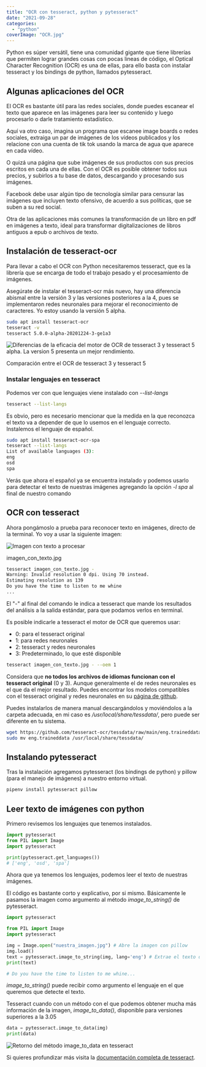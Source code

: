 ```yaml
---
title: "OCR con tesseract, python y pytesseract"
date: "2021-09-28"
categories: 
  - "python"
coverImage: "OCR.jpg"
---
```


Python es súper versátil, tiene una comunidad gigante que tiene librerías que permiten lograr grandes cosas con pocas lineas de código, el Optical Character Recognition (OCR) es una de ellas, para ello basta con instalar tesseract y los bindings de python, llamados pytesseract.

## Algunas aplicaciones del OCR

El OCR es bastante útil para las redes sociales, donde puedes escanear el texto que aparece en las imágenes para leer su contenido y luego procesarlo o darle tratamiento estadístico.

Aquí va otro caso, imagina un programa que escanee image boards o redes sociales, extraiga un par de imágenes de los vídeos publicados y los relacione con una cuenta de tik tok usando la marca de agua que aparece en cada vídeo.

O quizá una página que sube imágenes de sus productos con sus precios escritos en cada una de ellas. Con el OCR es posible obtener todos sus precios, y subirlos a tu base de datos, descargando y procesando sus imágenes.

Facebook debe usar algún tipo de tecnología similar para censurar las imágenes que incluyen texto ofensivo, de acuerdo a sus políticas, que se suben a su red social.

Otra de las aplicaciones más comunes la transformación de un libro en pdf en imágenes a texto, ideal para transformar digitalizaciones de libros antiguos a epub o archivos de texto.

## Instalación de tesseract-ocr

Para llevar a cabo el OCR con Python necesitaremos tesseract, que es la librería que se encarga de todo el trabajo pesado y el procesamiento de imágenes.  
  
Asegúrate de instalar el tesseract-ocr más nuevo, hay una diferencia abismal entre la versión 3 y las versiones posteriores a la 4, pues se implementaron redes neuronales para mejorar el reconocimiento de caracteres. Yo estoy usando la versión 5 alpha.

```bash
sudo apt install tesseract-ocr
tesseract -v
tesseract 5.0.0-alpha-20201224-3-ge1a3
```

![Diferencias de la eficacia del motor de OCR de tesseract 3 y tesseract 5 alpha. La version 5 presenta un mejor rendimiento.](https://coffeebytes.dev/wp-content/uploads/2021/08/OCRTesseractVersion5vsVersion3-2-1024x538.png)

Comparación entre el OCR de tesseract 3 y tesseract 5

### Instalar lenguajes en tesseract

Podemos ver con que lenguajes viene instalado con _\--list-langs_

```bash
tesseract --list-langs
```

Es obvio, pero es necesario mencionar que la medida en la que reconozca el texto va a depender de que lo usemos en el lenguaje correcto. Instalemos el lenguaje de español.

```bash
sudo apt install tesseract-ocr-spa
tesseract --list-langs
List of available languages (3):
eng
osd
spa
```

Verás que ahora el español ya se encuentra instalado y podemos usarlo para detectar el texto de nuestras imágenes agregando la opción _\-l spa_ al final de nuestro comando

## OCR con tesseract

Ahora pongámoslo a prueba para reconocer texto en imágenes, directo de la terminal. Yo voy a usar la siguiente imagen:

![Imagen con texto a procesar](https://coffeebytes.dev/wp-content/uploads/2021/09/imagen_con_texto.jpg)

imagen\_con\_texto.jpg

```bash
tesseract imagen_con_texto.jpg -
Warning: Invalid resolution 0 dpi. Using 70 instead.
Estimating resolution as 139
Do you have the time to listen to me whine
...
```

El "-" al final del comando le indica a tesseract que mande los resultados del análisis a la salida estándar, para que podamos verlos en terminal.

Es posible indicarle a tesseract el motor de OCR que queremos usar:

- 0: para el tesseract original
- 1: para redes neuronales
- 2: tesseract y redes neuronales
- 3: Predeterminado, lo que esté disponible

```bash
tesseract imagen_con_texto.jpg - --oem 1
```

Considera que **no todos los archivos de idiomas funcionan con el tesseract original** (0 y 3). Aunque generalmente el de redes neuronales es el que da el mejor resultado. Puedes encontrar los modelos compatibles con el tesseract original y redes neuronales en su [página de github](https://github.com/tesseract-ocr/tessdata).

Puedes instalarlos de manera manual descargándolos y moviéndolos a la carpeta adecuada, en mi caso es _/usr/local/share/tessdata/_, pero puede ser diferente en tu sistema.

```bash
wget https://github.com/tesseract-ocr/tessdata/raw/main/eng.traineddata
sudo mv eng.traineddata /usr/local/share/tessdata/
```

## Instalando pytesseract

Tras la instalación agregamos pytesseract (los bindings de python) y pillow (para el manejo de imágenes) a nuestro entorno virtual.

```bash
pipenv install pytesseract pillow
```

## Leer texto de imágenes con python

Primero revisemos los lenguajes que tenemos instalados.

```python
import pytesseract
from PIL import Image
import pytesseract

print(pytesseract.get_languages())
# ['eng', 'osd', 'spa']
```

Ahora que ya tenemos los lenguajes, podemos leer el texto de nuestras imágenes.

El código es bastante corto y explicativo, por si mismo. Básicamente le pasamos la imagen como argumento al método _image\_to\_string()_ de pytesseract.

```python
import pytesseract

from PIL import Image
import pytesseract

img = Image.open("nuestra_imagen.jpg") # Abre la imagen con pillow
img.load()
text = pytesseract.image_to_string(img, lang='eng') # Extrae el texto de la imagen
print(text)

# Do you have the time to listen to me whine...
```

_image\_to\_string()_ puede recibir como argumento el lenguaje en el que queremos que detecte el texto.

Tesseract cuando con un método con el que podemos obtener mucha más información de la imagen, _image\_to\_data()_, disponible para versiones superiores a la 3.05

```python
data = pytesseract.image_to_data(img)
print(data)
```

![Retorno del método image_to_data en tesseract](https://coffeebytes.dev/wp-content/uploads/2021/09/dataTesseract.png)

Si quieres profundizar más visita la [documentación completa de tesseract](https://github.com/tesseract-ocr/tesseract).
